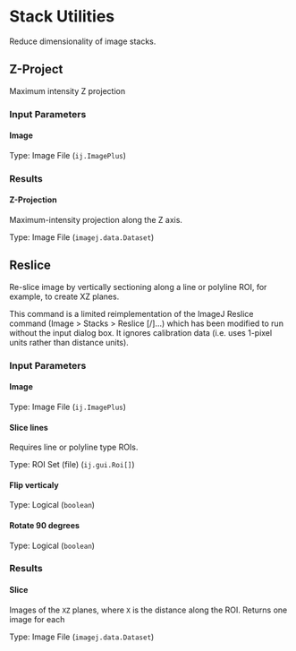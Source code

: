 Stack Utilities
===============

Reduce dimensionality of image stacks.

<h2 id="zproj">Z-Project</h2>

Maximum intensity Z projection

### Input Parameters

#### Image

Type: Image File (`ij.ImagePlus`)

### Results

#### Z-Projection

Maximum-intensity projection along the Z axis.

Type: Image File (`imagej.data.Dataset`)

<h2 id="reslice">Reslice</h2>

Re-slice image by vertically sectioning along a line or polyline ROI,
for example, to create XZ planes.

This command is a limited reimplementation of the ImageJ Reslice command
(Image > Stacks > Reslice [/]...) which has been modified to run
without the input dialog box. It ignores calibration data (i.e. uses
1-pixel units rather than distance units).

### Input Parameters

#### Image

Type: Image File (`ij.ImagePlus`)

#### Slice lines

Requires line or polyline type ROIs.

Type: ROI Set (file) (`ij.gui.Roi[]`)
    
#### Flip verticaly

Type: Logical (`boolean`)
    
#### Rotate 90 degrees

Type: Logical (`boolean`)

### Results

#### Slice

Images of the `XZ` planes, where `X` is the distance along the ROI. Returns
one image for each

Type: Image File (`imagej.data.Dataset`)
